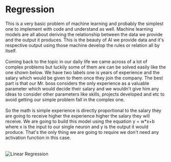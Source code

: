 # Regression

This is a very basic problem of machine learning and probably the simplest one to implement with code and understand as well.
Machine learning models are all about deriving the relationship between the data we provide and the output it produces. This 
is the beauty of AI we provide data and it's respective output using those machine develop the rules or relation all by itself.<br><br>
Coming back to the topic in our daily life we came across of a  lot of complex problems but luckily some of them are can be 
solved easily like the one shown below. We have two labels one is years of experience and the salary which would be given to 
them once they join the company. The best part is that our Mr. boss considers the only experience as a valuable parameter which
would decide their salary and we wouldn't give him any ideas to consider other parameters like skills, projects developed and etc
to avoid getting our simple problem fall in the complex one.<br><br>
So the math is simple experience is directly proportional to the salary they are going to receive higher the experience higher the
salary they will receive. We are going to build this model using the equation y = w*x+b where x is the input to our single neuron
and y is the output it would produce. That's the only thing we are going to require we don't need any activation function in this case.<br><br><br>
![Linear Regression](Untitiled.png)
